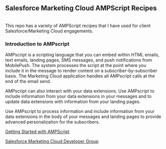 <h2>Salesforce Marketing Cloud AMPScript Recipes </h2><br>
This repo has a variety of AMPScript recipes that I have used for client Salesforce/Marketing Cloud engagements.

<h3>Introduction to AMPscript</h3>

<p>AMPscript is a scripting language that you can embed within HTML emails, text emails, landing pages, SMS messages, and push notifications from MobilePush. The system processes the script at the point where you include it in the message to render content on a subscriber-by-subscriber basis. The Marketing Cloud application handles all AMPscript calls at the end of the email send.</p>

<p>AMPscript can also interact with your data extensions. Use AMPscript to include information from your data extensions in your messages and to update data extensions with information from your landing pages.</p>

<p>Use AMPscript to process information and include information from your data extensions in the body of your messages and landing pages to provide advanced personalization for the subscribers.</p>

[Getting Started with AMPScript](https://developer.salesforce.com/docs/atlas.en-us.mc-programmatic-content.meta/mc-programmatic-content/getStarted-AMPscript.htm)

[Salesforce Marketing Cloud Developer Group](https://github.com/sfmcdg)
